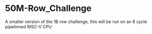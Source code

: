 # 50M-Row_Challenge
 A smaller version of the 1B row challenge, this will be run on an 8 cycle pipelinned RISC-V CPU

